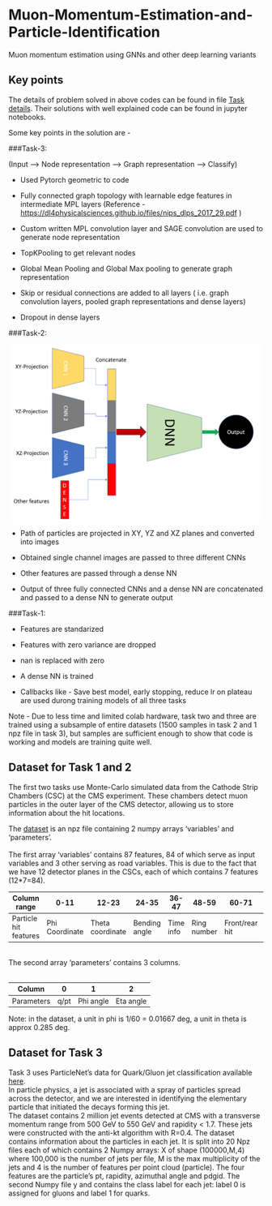 # Muon-Momentum-Estimation-and-Particle-Identification
Muon momentum estimation using GNNs and other deep learning variants

## Key points
The details of problem solved in above codes can be found in file [Task details](https://github.com/PRATEEKKUMARAGNIHOTRI/Muon-Momentum-Estimation-and-Particle-Identification/blob/master/Task%20details.pdf). Their solutions with well explained code can be found in jupyter notebooks.

Some key points in the solution are -

###Task-3:

(Input --> Node representation --> Graph representation --> Classify)

+ Used Pytorch geometric to code

+ Fully connected graph topology with learnable edge features in intermediate MPL layers (Reference - https://dl4physicalsciences.github.io/files/nips_dlps_2017_29.pdf )

+ Custom written MPL convolution layer and SAGE convolution are used to generate node representation

+ TopKPooling to get relevant nodes

+ Global Mean Pooling and Global Max pooling to generate graph representation

+ Skip or residual connections are added to all layers ( i.e. graph convolution layers, pooled graph representations and dense layers)

+ Dropout in dense layers

###Task-2:

![Attached image](https://github.com/PRATEEKKUMARAGNIHOTRI/Muon-Momentum-Estimation-and-Particle-Identification/blob/master/raw/Model%20Architecture%20Task2.PNG)

+ Path of particles are projected in XY, YZ and XZ planes and converted into images

+ Obtained single channel images are passed to three different CNNs

+ Other features are passed through a dense NN

+ Output of three fully connected CNNs and a dense NN are concatenated and passed to a dense NN to generate output

###Task-1:

+ Features are standarized

+ Features with zero variance are dropped

+ nan is replaced with zero

+ A dense NN is trained

+ Callbacks like - Save best model, early stopping, reduce lr on plateau are used durong training models of all three tasks

Note - Due to less time and limited colab hardware, task two and three are trained using a subsample of entire datasets (1500 samples in task 2 and 1 npz file in task 3), but samples are sufficient enough to show that code is working and models are training quite well.

## Dataset for Task 1 and 2
The first two tasks use Monte-Carlo simulated data from the Cathode Strip Chambers (CSC) at the CMS experiment.
These chambers detect muon particles in the outer layer of the CMS detector, allowing us to store information about the hit locations.<br>

The [dataset](https://www.dropbox.com/s/c1pzdacnzhvi6pm/histos_tba.20.npz?dl=0) is an npz file containing 2 numpy arrays ‘variables’ and ‘parameters’. <br><br>The first array ‘variables’ contains 87 features, 84 of which serve as input variables and 3 other serving as road variables. This is due to the fact that we have 12 detector planes in the CSCs, each of which contains 7 features (12*7=84).

Column range | 0-11 | 12-23 | 24-35 | 36-47 | 48-59 | 60-71 | 72-83 | 84 | 85 | 86
--- | --- | --- | --- |--- |--- |--- |--- |--- |--- |--- 
Particle hit features | Phi Coordinate | Theta coordinate | Bending angle | Time info | Ring number | Front/rear hit | Mask | Pattern straightness | Zone | Median theta 

<br>
The second array ‘parameters’ contains 3 columns.<br><br>

Column | 0 | 1 | 2 
--- | --- | --- | ---
Parameters | q/pt | Phi angle | Eta angle

Note: in the dataset, a unit in phi is 1/60 = 0.01667 deg, a unit in theta is approx 0.285 deg.

## Dataset for Task 3
Task 3 uses ParticleNet’s data for Quark/Gluon jet classification available [here](https://zenodo.org/record/3164691#.Xk1VwS2B1QI).<br> 
In particle physics, a jet is associated with a spray of particles spread across the detector, and we are interested in identifying the elementary particle that initiated the decays forming this jet. <br> The dataset contains 2 million jet events detected at CMS with a transverse momentum range from 500 GeV to 550 GeV and rapidity < 1.7. These jets were constructed with the anti-kt algorithm with R=0.4. The dataset contains information about the particles in each jet. It is split into 20 Npz files  each of which contains 2 Numpy arrays: X of shape (100000,M,4) where 100,000 is the number of jets per file,  M is the max multiplicity of the jets and 4 is the number of features per point cloud (particle). The four features are the particle’s pt, rapidity, azimuthal angle and pdgid. The second Numpy file y and contains the class label for each jet: label 0 is assigned for gluons and label 1 for quarks.  
